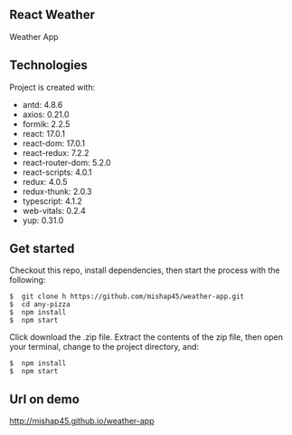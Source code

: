 ## React Weather
Weather App

## Technologies
Project is created with:
* antd: 4.8.6
* axios: 0.21.0
* formik: 2.2.5
* react: 17.0.1
* react-dom: 17.0.1
* react-redux: 7.2.2
* react-router-dom: 5.2.0
* react-scripts: 4.0.1
* redux: 4.0.5
* redux-thunk: 2.0.3
* typescript: 4.1.2
* web-vitals: 0.2.4
* yup: 0.31.0

## Get started
Checkout this repo, install dependencies, then start the process with the following:

```
$  git clone h https://github.com/mishap45/weather-app.git
$  cd any-pizza
$  npm install
$  npm start
```

Click download the .zip file. Extract the contents of the zip file, then open your terminal, change to the project directory, and:
```
$  npm install
$  npm start
```

## Url on demo
http://mishap45.github.io/weather-app
